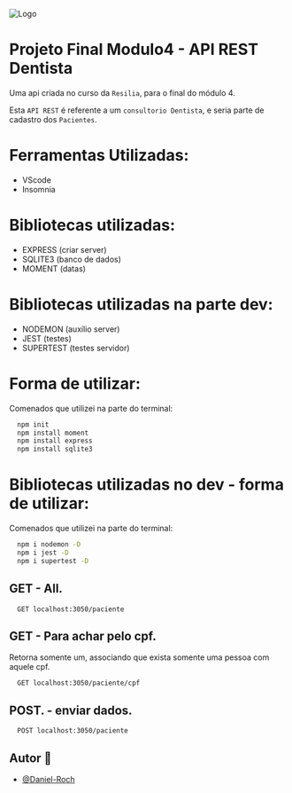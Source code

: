 ![Logo](https://static.wixstatic.com/media/af86ec_5850213055aa4ae8a4ecd4195d65d08d~mv2.png/v1/fill/w_154,h_22,al_c,q_85,usm_0.66_1.00_0.01/logo.webp)

# Projeto Final Modulo4 - API REST Dentista

Uma api criada no curso da `Resilia`, para o final do módulo 4.

Esta `API REST` é referente a um `consultorio Dentista`, e seria parte de cadastro dos `Pacientes`.

# Ferramentas Utilizadas:

- VScode
- Insomnia


# Bibliotecas utilizadas:

- EXPRESS (criar server)
- SQLITE3 (banco de dados)
- MOMENT (datas)

# Bibliotecas utilizadas na parte dev:

- NODEMON (auxílio server)
- JEST (testes)
- SUPERTEST (testes servidor)

# Forma de utilizar:

Comenados que utilizei na parte do terminal:

```bash
  npm init
  npm install moment
  npm install express
  npm install sqlite3
```

# Bibliotecas utilizadas no dev - forma de utilizar:

Comenados que utilizei na parte do terminal:

```bash
  npm i nodemon -D
  npm i jest -D
  npm i supertest -D
```

## GET - All.

```http
  GET localhost:3050/paciente
```

## GET - Para achar pelo cpf.

Retorna somente um, associando que exista somente uma pessoa com aquele cpf.

```http
  GET localhost:3050/paciente/cpf
```

## POST. - enviar dados.

```http
  POST localhost:3050/paciente
```

## Autor 👋

- [@Daniel-Roch](https://github.com/Daniel-Roch)

